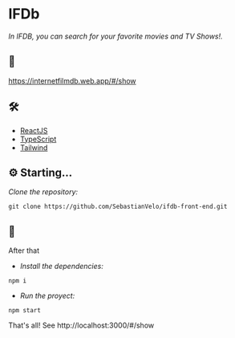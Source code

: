 # IFDb

_In IFDB, you can search for your favorite movies and TV Shows!._

## :link:
https://internetfilmdb.web.app/#/show

## 🛠️

* [ReactJS](https://es.reactjs.org/)  
* [TypeScript](https://www.typescriptlang.org/) 
* [Tailwind](https://tailwindcss.com/) 

## ⚙️ Starting... 

_Clone the repository:_

```
git clone https://github.com/SebastianVelo/ifdb-front-end.git
```

## 🚀

After that

* _Install the dependencies:_
```
npm i
```

* _Run the proyect:_
```
npm start
```

That's all! See http://localhost:3000/#/show
